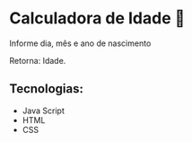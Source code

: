 # Calculadora de Idade :calendar:

Informe dia, mês e ano de nascimento 

Retorna: Idade.

 ## Tecnologias:

* Java Script
* HTML
* CSS



